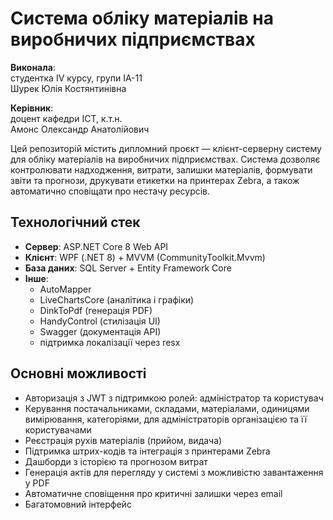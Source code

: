 # Система обліку матеріалів на виробничих підприємствах

**Виконала**:   
студентка IV курсу, групи ІА-11  
Шурек Юлія Костянтинівна

**Керівник**:  
доцент кафедри ІСТ, к.т.н.  
Амонс Олександр Анатолійович 

Цей репозиторій містить дипломний проєкт — клієнт-серверну систему для обліку матеріалів на виробничих підприємствах. Система дозволяє контролювати надходження, витрати, залишки матеріалів, формувати звіти та прогнози, друкувати етикетки на принтерах Zebra, а також автоматично сповіщати про нестачу ресурсів.

## Технологічний стек

- **Сервер**: ASP.NET Core 8 Web API  
- **Клієнт**: WPF (.NET 8) + MVVM (CommunityToolkit.Mvvm)  
- **База даних**: SQL Server + Entity Framework Core  
- **Інше**:
  - AutoMapper
  - LiveChartsCore (аналітика і графіки)
  - DinkToPdf (генерація PDF)
  - HandyControl (стилізація UI)
  - Swagger (документація API)
  - підтримка локалізації через resx

## Основні можливості

- Авторизація з JWT з підтримкою ролей: адміністратор та користувач
- Керування постачальниками, складами, матеріалами, одиницями вимірювання, категоріями, для адміністраторів організацією та її користувачами
- Реєстрація рухів матеріалів (прийом, видача)
- Підтримка штрих-кодів та інтеграція з принтерами Zebra
- Дашборди з історією та прогнозом витрат
- Генерація актів для перегляду у системі з можливістю завантаження у PDF
- Автоматичне сповіщення про критичні залишки через email
- Багатомовний інтерфейс
